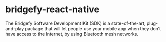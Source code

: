 # bridgefy-react-native
The Bridgefy Software Development Kit (SDK) is a state-of-the-art, plug-and-play package that will let people use your mobile app when they don’t have access to the Internet, by using Bluetooth mesh networks.

